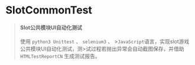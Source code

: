 ﻿# SlotCommonTest
>#### Slot公共模块UI自动化测试
>使用 `python3 Unittest` 、 `selenium3` 、 >`JavaScript`语言，实现slot游戏公共模块UI自动化测试，测>试过程若抛出异常会自动截图保存，并借助 `HTMLTestReportCN` 生成测试报告。
